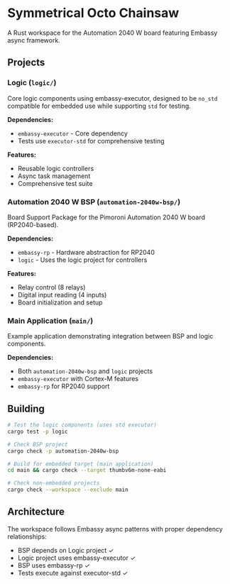 # Symmetrical Octo Chainsaw

A Rust workspace for the Automation 2040 W board featuring Embassy async framework.

## Projects

### Logic (`logic/`)
Core logic components using embassy-executor, designed to be `no_std` compatible for embedded use while supporting `std` for testing.

**Dependencies:**
- `embassy-executor` - Core dependency
- Tests use `executor-std` for comprehensive testing

**Features:**
- Reusable logic controllers
- Async task management
- Comprehensive test suite

### Automation 2040 W BSP (`automation-2040w-bsp/`)
Board Support Package for the Pimoroni Automation 2040 W board (RP2040-based).

**Dependencies:**
- `embassy-rp` - Hardware abstraction for RP2040
- `logic` - Uses the logic project for controllers

**Features:**
- Relay control (8 relays)
- Digital input reading (4 inputs)
- Board initialization and setup

### Main Application (`main/`)
Example application demonstrating integration between BSP and logic components.

**Dependencies:**
- Both `automation-2040w-bsp` and `logic` projects
- `embassy-executor` with Cortex-M features
- `embassy-rp` for RP2040 support

## Building

```bash
# Test the logic components (uses std executor)
cargo test -p logic

# Check BSP project
cargo check -p automation-2040w-bsp

# Build for embedded target (main application)
cd main && cargo check --target thumbv6m-none-eabi

# Check non-embedded projects
cargo check --workspace --exclude main
```

## Architecture

The workspace follows Embassy async patterns with proper dependency relationships:
- BSP depends on Logic project ✓
- Logic project uses embassy-executor ✓ 
- BSP uses embassy-rp ✓
- Tests execute against executor-std ✓